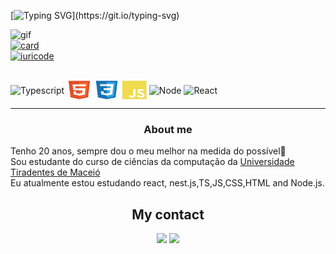 [![Typing SVG](https://readme-typing-svg.herokuapp.com?font=poppins&lines=Hi%2C+I+am+Rodrigo+Teixeira!;I'm+a+web+developer!)](https://git.io/typing-svg)

<!-- Github status

  Aqui mostra como personalizar/customizar as janelinhas de status do github
  https://github.com/anuraghazra/github-readme-stats

-->

<!-- <div align="center">
<img height="200" width="400" src="https://github-readme-stats.vercel.app/api/top-langs/?username=GabrielGLacerda&layout=compact&theme=great-gatsby"> -->

<img alt="gif" height="200" width="400" src="https://infinitefreetime.files.wordpress.com/2015/11/eqjairy.gif?w=350&zoom=2"><br>
[![card](https://github-readme-stats.vercel.app/api?username=Ichiruto&theme=onedark&show_icons=true)](https://github.com/ichiruto)<br>
[![iuricode](https://github-readme-stats.vercel.app/api/top-langs/?username=ichiruto&hide=html&layout=compact&theme=onedark)](https://github.com/ichiruto)
</div>



<div style="display: inline_block"><br>
  <!-- Lang with types-->
  <img align="center" alt="Typescript" height="30" width="40" src="https://cdn.jsdelivr.net/gh/devicons/devicon/icons/typescript/typescript-original.svg" />
  
  <!-- Basic web dev -->
  <img align="center" alt="Th-HTML" height="30" width="40" src="https://raw.githubusercontent.com/devicons/devicon/master/icons/html5/html5-original.svg">
  <img align="center" alt="Th-CSS" height="30" width="40" src="https://raw.githubusercontent.com/devicons/devicon/master/icons/css3/css3-original.svg">
  <img align="center" alt="Th-Js" height="30" width="40" src="https://raw.githubusercontent.com/devicons/devicon/master/icons/javascript/javascript-plain.svg">
  
  <!-- Libraries and frameworks -->
  <img align="center" alt="Node" height="30" width="40" src="https://cdn.jsdelivr.net/gh/devicons/devicon/icons/nodejs/nodejs-original.svg" />
<!--   <img align="center" alt="Adonis" height="30" width="40" src="https://cdn.jsdelivr.net/gh/devicons/devicon/icons/adonisjs/adonisjs-original.svg" />
  <img align="center" alt="Nest" height="30" width="40" src="https://cdn.jsdelivr.net/gh/devicons/devicon/icons/nestjs/nestjs-plain.svg" /> -->
<!--   <img align="center" alt="Angular" height="30" width="40" src="https://raw.githubusercontent.com/devicons/devicon/master/icons/angularjs/angularjs-original.svg"> -->
  <img align="center" alt="React" height="30" width="40" src="https://cdn.jsdelivr.net/gh/devicons/devicon/icons/react/react-original.svg">
<!--   <img align="center" alt="Vue" height="30" width="40" src="https://cdn.jsdelivr.net/gh/devicons/devicon/icons/vuejs/vuejs-original.svg">
  <img align="center" alt="Nuxt" height="30" width="40" src="https://cdn.jsdelivr.net/gh/devicons/devicon/icons/nuxtjs/nuxtjs-original.svg"> -->
  
  <!-- Databases -->
<!--   <img align="center" alt="postgres" height="30" width="40" src="https://cdn.jsdelivr.net/gh/devicons/devicon/icons/postgresql/postgresql-original.svg" />
  <img align="center" alt="mongoDb" height="30" width="40" src="https://cdn.jsdelivr.net/gh/devicons/devicon/icons/mongodb/mongodb-original.svg"  /> -->
  
  <!-- Tools -->
<!--   <img align="center" alt="git" height="30" width="40" src="https://raw.githubusercontent.com/devicons/devicon/master/icons/git/git-original.svg">
  <img align="center" alt="docker" height="30" width="40" src="https://cdn.jsdelivr.net/gh/devicons/devicon/icons/docker/docker-original.svg" />
  <img align="center" alt="figma" height="30" width="40" src="https://cdn.jsdelivr.net/gh/devicons/devicon/icons/figma/figma-original.svg" /> -->
</div>
<hr>

   <h3 align="center">About me</h3>
    Tenho 20 anos, sempre dou o meu melhor na medida do possível🤖<br>
    Sou estudante do curso de ciências da computação da <a href="https://al.unit.br">Universidade Tiradentes de Maceió</a><br>
    Eu atualmente estou estudando react, nest.js,TS,JS,CSS,HTML and Node.js.<br> 

<h2 align="center">My contact</h2>
<div align="center">
  <a href="mailto:Rodrigo201101@hotmail.com"><img src="https://img.shields.io/badge/Gmail-D14836?style=for-the-badge&logo=gmail&logoColor=white"></a>
  <a href=https://www.linkedin.com/in/rodrigo-teixeira-191b4a20a//><img src="https://img.shields.io/badge/LinkedIn-0077B5?style=for-the-badge&logo=linkedin&logoColor=white"></a>
</div>
